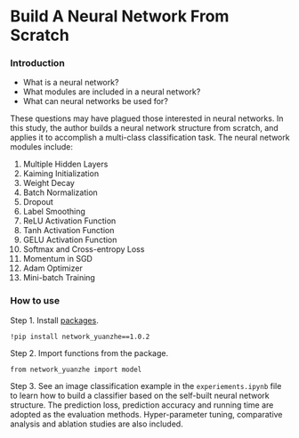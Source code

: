 # Build A Neural Network From Scratch

### Introduction

- What is a neural network?
- What modules are included in a neural network?
- What can neural networks be used for?

These questions may have plagued those interested in neural networks. 
In this study, the author builds a neural network structure from scratch, and applies it to accomplish a multi-class classification task. 
The neural network modules include: 

1. Multiple Hidden Layers
2. Kaiming Initialization
3. Weight Decay
4. Batch Normalization
5. Dropout
6. Label Smoothing
7. ReLU Activation Function
8. Tanh Activation Function
9. GELU Activation Function
10. Softmax and Cross-entropy Loss
11. Momentum in SGD
12. Adam Optimizer
13. Mini-batch Training


### How to use

Step 1. 
Install [packages](https://pypi.org/project/network-yuanzhe/).
```
!pip install network_yuanzhe==1.0.2
```

Step 2. 
Import functions from the package.
```
from network_yuanzhe import model
```

Step 3. 
See an image classification example in the `experiements.ipynb` file to learn how to build a classifier based on the self-built neural network structure. 
The prediction loss, prediction accuracy and running time are adopted as the evaluation methods. 
Hyper-parameter tuning, comparative analysis and ablation studies are also included.
